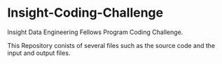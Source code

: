 # Insight-Coding-Challenge
Insight Data Engineering Fellows Program Coding Challenge. 

This Repository conists of several files such as the source code and the input and output files. 
